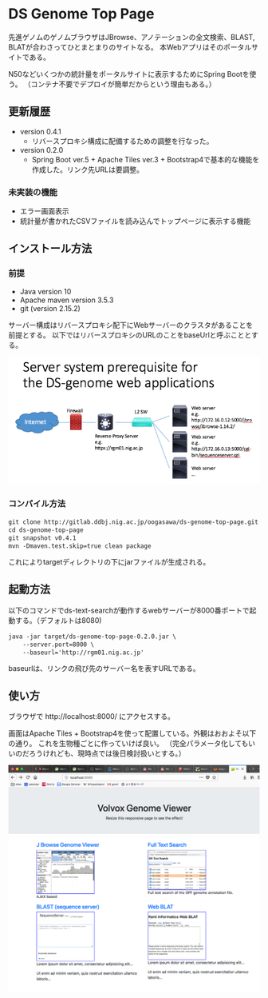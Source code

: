 # DS Genome Top Page

先進ゲノムのゲノムブラウザはJBrowse、アノテーションの全文検索、BLAST, BLATが合わさってひとまとまりのサイトなる。
本Webアプリはそのポータルサイトである。

N50などいくつかの統計量をポータルサイトに表示するためにSpring Bootを使う。
（コンテナ不要でデプロイが簡単だからという理由もある。）



## 更新履歴

- version 0.4.1
  - リバースプロキシ構成に配備するための調整を行なった。
- version 0.2.0
  - Spring Boot ver.5 + Apache Tiles ver.3 + Bootstrap4で基本的な機能を作成した。リンク先URLは要調整。
  
### 未実装の機能

- エラー画面表示
- 統計量が書かれたCSVファイルを読み込んでトップページに表示する機能
  
## インストール方法

### 前提

- Java version 10
- Apache maven version 3.5.3
- git (version 2.15.2)

サーバー構成はリバースプロキシ配下にWebサーバーのクラスタがあることを前提とする。
以下ではリバースプロキシのURLのことをbaseUrlと呼ぶこととする。

<img src="docs/images/ds-genome-servers.png" width="600" />

### コンパイル方法

	git clone http://gitlab.ddbj.nig.ac.jp/oogasawa/ds-genome-top-page.git
	cd ds-genome-top-page
	git snapshot v0.4.1
	mvn -Dmaven.test.skip=true clean package
	
これによりtargetディレクトリの下にjarファイルが生成される。

## 起動方法

以下のコマンドでds-text-searchが動作するwebサーバーが8000番ポートで起動する。（デフォルトは8080)

    java -jar target/ds-genome-top-page-0.2.0.jar \
	    --server.port=8000 \
	    --baseurl='http://rgm01.nig.ac.jp' 

baseurlは、リンクの飛び先のサーバー名を表すURLである。


## 使い方

ブラウザで http://localhost:8000/ にアクセスする。

画面はApache Tiles + Bootstrap4を使って配置している。外観はおおよそ以下の通り。
これを生物種ごとに作っていけば良い。
（完全パラメータ化してもいいのだろうけれども、現時点では後日検討扱いとする。）


<img src="docs/images/top_page.png" width="600" />








